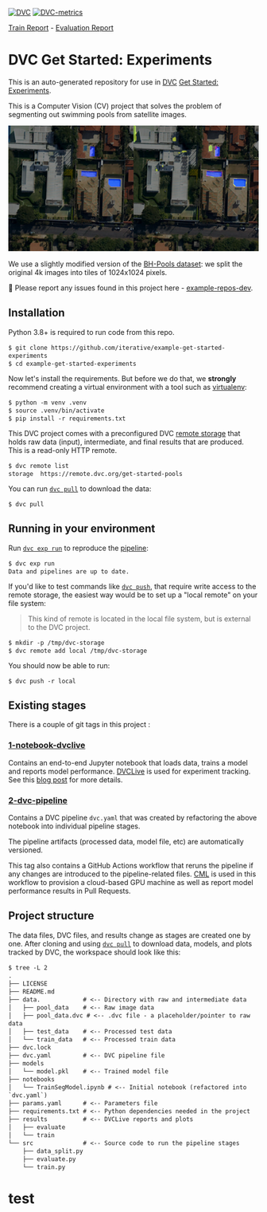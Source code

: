 [![DVC](https://img.shields.io/badge/-Open_in_Studio-grey.svg?style=flat-square&logo=dvc)](https://studio.iterative.ai/team/Iterative/projects/example-get-started-experiments-y8toqd433r) 
[![DVC-metrics](https://img.shields.io/badge/dynamic/json?style=flat-square&colorA=grey&colorB=F46737&label=Dice%20Metric&url=https://github.com/iterative/example-get-started-experiments/raw/main/results/evaluate/metrics.json&query=dice_multi)](https://github.com/iterative/example-get-started-experiments/raw/main/results/evaluate/metrics.json)

[Train Report](./results/train/report.md) - [Evaluation Report](./results/evaluate/report.md)

# DVC Get Started: Experiments

This is an auto-generated repository for use in [DVC](https://dvc.org)
[Get Started: Experiments](https://dvc.org/doc/start/experiment-management).

This is a Computer Vision (CV) project that solves the problem of segmenting out 
swimming pools from satellite images. 

![Example result](./results/evaluate/plots/images/REGION_1-24_0_1024_0_1024.png)

We use a slightly modified version of the [BH-Pools dataset](http://patreo.dcc.ufmg.br/2020/07/29/bh-pools-watertanks-datasets/):
we split the original 4k images into tiles of 1024x1024 pixels.


🐛 Please report any issues found in this project here -
[example-repos-dev](https://github.com/iterative/example-repos-dev).

## Installation

Python 3.8+ is required to run code from this repo.

```console
$ git clone https://github.com/iterative/example-get-started-experiments
$ cd example-get-started-experiments
```

Now let's install the requirements. But before we do that, we **strongly**
recommend creating a virtual environment with a tool such as
[virtualenv](https://virtualenv.pypa.io/en/stable/):

```console
$ python -m venv .venv
$ source .venv/bin/activate
$ pip install -r requirements.txt
```

This DVC project comes with a preconfigured DVC
[remote storage](https://dvc.org/doc/commands-reference/remote) that holds raw
data (input), intermediate, and final results that are produced. This is a
read-only HTTP remote.

```console
$ dvc remote list
storage  https://remote.dvc.org/get-started-pools
```

You can run [`dvc pull`](https://man.dvc.org/pull) to download the data:

```console
$ dvc pull
```

## Running in your environment

Run [`dvc exp run`](https://man.dvc.org/exp/run) to reproduce the
[pipeline](https://dvc.org/doc/user-guide/pipelines/defining-pipelinese):

```console
$ dvc exp run
Data and pipelines are up to date.
```

If you'd like to test commands like [`dvc push`](https://man.dvc.org/push),
that require write access to the remote storage, the easiest way would be to set
up a "local remote" on your file system:

> This kind of remote is located in the local file system, but is external to
> the DVC project.

```console
$ mkdir -p /tmp/dvc-storage
$ dvc remote add local /tmp/dvc-storage
```

You should now be able to run:

```console
$ dvc push -r local
```

## Existing stages

There is a couple of git tags in this project :

### [1-notebook-dvclive](https://github.com/iterative/example-get-started-experiments/tree/1-notebook-dvclive)

Contains an end-to-end Jupyter notebook that loads data, trains a model and 
reports model performance. 
[DVCLive](https://dvc.org/doc/dvclive) is used for experiment tracking. 
See this [blog post](https://iterative.ai/blog/exp-tracking-dvc-python) for more
details.

### [2-dvc-pipeline](https://github.com/iterative/example-get-started-experiments/tree/2-dvc-pipeline)

Contains a DVC pipeline `dvc.yaml` that was created by refactoring the above 
notebook into individual pipeline stages. 

The pipeline artifacts (processed data, model file, etc) are automatically 
versioned. 

This tag also contains a GitHub Actions workflow that reruns the pipeline if any
 changes are introduced to the pipeline-related files. 
[CML](https://cml.dev/) is used in this workflow to provision a cloud-based GPU 
machine as well as report model performance results in Pull Requests.

## Project structure

The data files, DVC files, and results change as stages are created one by one.
After cloning and using [`dvc pull`](https://man.dvc.org/pull) to download
data, models, and plots tracked by DVC, the workspace should look like this:

```console
$ tree -L 2
.
├── LICENSE
├── README.md
├── data.            # <-- Directory with raw and intermediate data
│   ├── pool_data    # <-- Raw image data
│   ├── pool_data.dvc # <-- .dvc file - a placeholder/pointer to raw data
│   ├── test_data    # <-- Processed test data
│   └── train_data   # <-- Processed train data
├── dvc.lock
├── dvc.yaml         # <-- DVC pipeline file
├── models
│   └── model.pkl    # <-- Trained model file
├── notebooks
│   └── TrainSegModel.ipynb # <-- Initial notebook (refactored into `dvc.yaml`) 
├── params.yaml      # <-- Parameters file
├── requirements.txt # <-- Python dependencies needed in the project
├── results          # <-- DVCLive reports and plots
│   ├── evaluate
│   └── train
└── src              # <-- Source code to run the pipeline stages
    ├── data_split.py
    ├── evaluate.py
    └── train.py
```

# test
